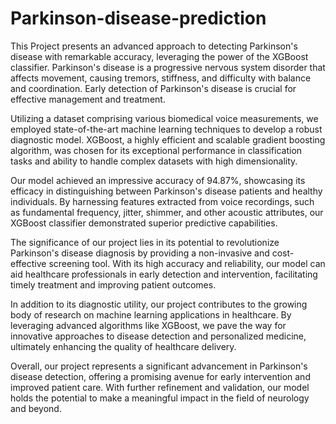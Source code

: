 # Parkinson-disease-prediction
This Project presents an advanced approach to detecting Parkinson's disease with remarkable accuracy, leveraging the power of the XGBoost classifier. Parkinson's disease is a progressive nervous system disorder that affects movement, causing tremors, stiffness, and difficulty with balance and coordination. Early detection of Parkinson's disease is crucial for effective management and treatment.

Utilizing a dataset comprising various biomedical voice measurements, we employed state-of-the-art machine learning techniques to develop a robust diagnostic model. XGBoost, a highly efficient and scalable gradient boosting algorithm, was chosen for its exceptional performance in classification tasks and ability to handle complex datasets with high dimensionality.

Our model achieved an impressive accuracy of 94.87%, showcasing its efficacy in distinguishing between Parkinson's disease patients and healthy individuals. By harnessing features extracted from voice recordings, such as fundamental frequency, jitter, shimmer, and other acoustic attributes, our XGBoost classifier demonstrated superior predictive capabilities.

The significance of our project lies in its potential to revolutionize Parkinson's disease diagnosis by providing a non-invasive and cost-effective screening tool. With its high accuracy and reliability, our model can aid healthcare professionals in early detection and intervention, facilitating timely treatment and improving patient outcomes.

In addition to its diagnostic utility, our project contributes to the growing body of research on machine learning applications in healthcare. By leveraging advanced algorithms like XGBoost, we pave the way for innovative approaches to disease detection and personalized medicine, ultimately enhancing the quality of healthcare delivery.

Overall, our project represents a significant advancement in Parkinson's disease detection, offering a promising avenue for early intervention and improved patient care. With further refinement and validation, our model holds the potential to make a meaningful impact in the field of neurology and beyond.
